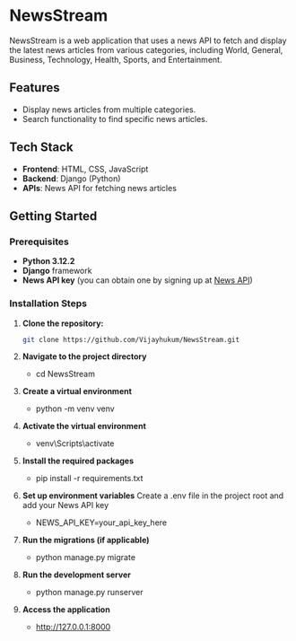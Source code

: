 # NewsStream

NewsStream is a web application that uses a news API to fetch and display the latest news articles from various categories, including World, General, Business, Technology, Health, Sports, and Entertainment.

## Features

- Display news articles from multiple categories.
- Search functionality to find specific news articles.

## Tech Stack

- **Frontend**: HTML, CSS, JavaScript
- **Backend**: Django (Python)
- **APIs**: News API for fetching news articles

## Getting Started

### Prerequisites

- **Python 3.12.2** 
- **Django** framework
- **News API key** (you can obtain one by signing up at [News API](https://newsapi.org))

### Installation Steps

1. **Clone the repository:**
   ```bash
   git clone https://github.com/Vijayhukum/NewsStream.git
2. **Navigate to the project directory**
      - cd NewsStream
        
3. **Create a virtual environment**
      - python -m venv venv
        
4. **Activate the virtual environment**
      - venv\Scripts\activate
        
5. **Install the required packages**
      - pip install -r requirements.txt
        
6. **Set up environment variables**
      Create a .env file in the project root and add your News API key
      - NEWS_API_KEY=your_api_key_here
        
7. **Run the migrations (if applicable)**
      - python manage.py migrate
        
8. **Run the development server**
     -  python manage.py runserver
       
9. **Access the application**
      -  http://127.0.0.1:8000
